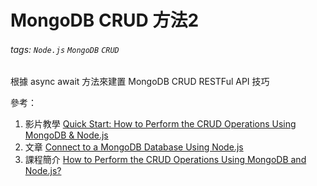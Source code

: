 # MongoDB CRUD 方法2
###### tags: `Node.js` `MongoDB` `CRUD`

根據 async await 方法來建置 MongoDB CRUD RESTFul API 技巧

參考：
1. 影片教學 [Quick Start: How to Perform the CRUD Operations Using MongoDB & Node.js](https://www.youtube.com/watch?v=ayNI9Q84v8g)
2. 文章 [Connect to a MongoDB Database Using Node.js](https://www.mongodb.com/blog/post/quick-start-nodejs-mongodb--how-to-get-connected-to-your-database)
3. 課程簡介 [How to Perform the CRUD Operations Using MongoDB and Node.js?](https://morioh.com/p/fc1d775dc648?f=5c21fb01c16e2556b555ab32&fbclid=IwAR3JgfyQjycTjYmqOde6kgjJPsG9ubenyjf6W6xbxyFvUURvmySRgB7zHyg)

